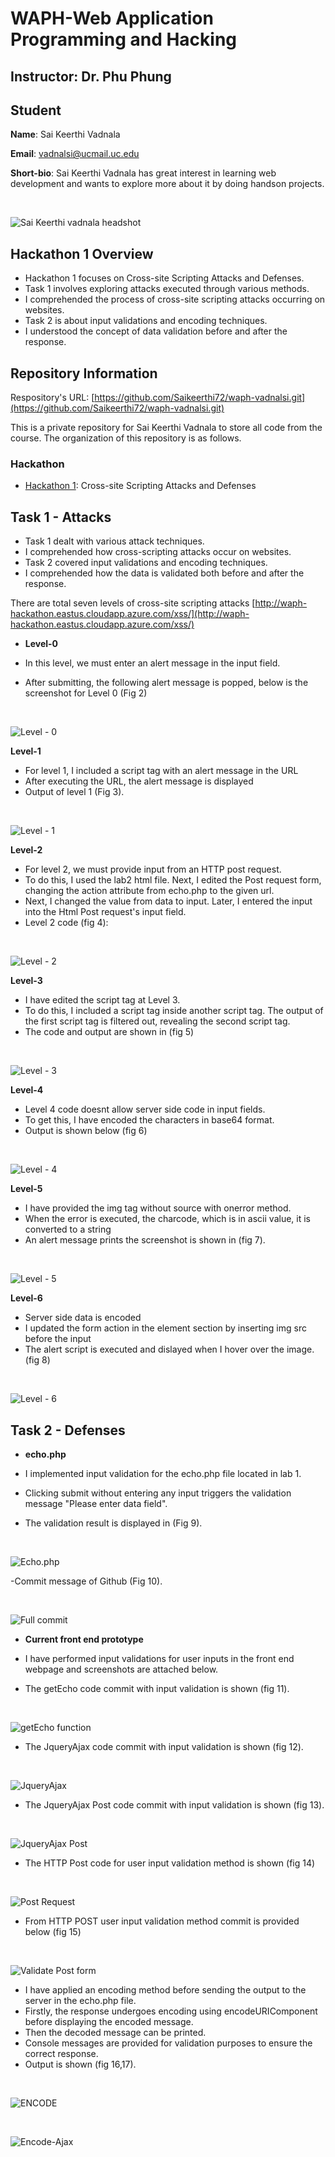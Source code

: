 # WAPH-Web Application Programming and Hacking

## Instructor: Dr. Phu Phung

## Student

**Name**: Sai Keerthi Vadnala

**Email**: vadnalsi@ucmail.uc.edu

**Short-bio**: Sai Keerthi Vadnala has great interest in learning web development and wants to explore more about it by doing handson projects.

<br>

![Sai Keerthi vadnala headshot](headshot1.jpg)


## Hackathon 1 Overview
- Hackathon 1 focuses on Cross-site Scripting Attacks and Defenses.
- Task 1 involves exploring attacks executed through various methods.
- I comprehended the process of cross-site scripting attacks occurring on websites.
- Task 2 is about input validations and encoding techniques.
- I understood the concept of data validation before and after the response.


## Repository Information

Respository's URL: [https://github.com/Saikeerthi72/waph-vadnalsi.git](https://github.com/Saikeerthi72/waph-vadnalsi.git)

This is a private repository for Sai Keerthi Vadnala to store all code from the course. The organization of this repository is as follows.

### Hackathon


  - [Hackathon 1](https://github.com/Saikeerthi72/waph-vadnalsi/tree/main/Hackathon): Cross-site Scripting Attacks and Defenses

## Task 1 - Attacks

- Task 1 dealt with various attack techniques.
- I comprehended how cross-scripting attacks occur on websites.
- Task 2 covered input validations and encoding techniques.
- I comprehended how the data is validated both before and after the response.

There are total seven levels of cross-site scripting attacks
[http://waph-hackathon.eastus.cloudapp.azure.com/xss/](http://waph-hackathon.eastus.cloudapp.azure.com/xss/)

- **Level-0**

- In this level, we must enter an alert message in the input field. 
- After submitting, the following alert message is popped, below is the screenshot for Level 0 (Fig 2) 

<br>

![Level - 0](level0.png) 

**Level-1**

- For level 1, I included a script tag with an alert message in the URL
- After executing the URL, the alert message is displayed
- Output of level 1 (Fig 3).

<br>

![Level - 1](level1.png) 

**Level-2** 

- For level 2, we must provide input from an HTTP post request. 
- To do this, I used the lab2 html file. Next, I edited the Post request form, changing the action attribute from echo.php to the given url.  
- Next, I changed the value from data to input. Later, I entered the input into the Html Post request's input field. 
- Level 2 code (fig 4): 

<br>

![Level - 2](level2.png) 

**Level-3** 

- I have edited the script tag at Level 3. 
- To do this, I included a script tag inside another script tag. The output of the first script tag is filtered out, revealing the second script tag. 
- The code and output are shown in (fig 5) 

<br>

![Level - 3](level3.png) 

**Level-4**

- Level 4 code doesnt allow server side code in input fields. 
- To get this, I have encoded the characters in base64 format. 
- Output is shown below (fig 6)

<br>

![Level - 4](level4.png) 

**Level-5**

- I have provided the img tag without source with onerror method.
- When the error is executed, the charcode, which is in ascii value, it is converted to a string
- An alert message prints the screenshot is shown in (fig 7). 

<br>

![Level - 5](level5.png) 


**Level-6**

- Server side data is encoded
- I updated the form action in the element section by inserting img src before the input
- The alert script is executed and dislayed when I hover over the image. (fig 8)

<br>

![Level - 6](level6.png) 



## Task 2 - Defenses


- **echo.php**

- I implemented input validation for the echo.php file located in lab 1.
- Clicking submit without entering any input triggers the validation message "Please enter data field".
- The validation result is displayed in (Fig 9).

<br>

![Echo.php](T2-echo-php.png) 

-Commit message of Github (Fig 10).


<br>

![Full commit](T2-Commitmsg.png) 


- **Current front end prototype**

- I have performed input validations for user inputs in the front end webpage and screenshots are attached below.
- The getEcho code commit with input validation is shown (fig 11).


<br>

![getEcho function](T2-getecho.png) 


- The JqueryAjax code commit with input validation is shown (fig 12).

<br>

![JqueryAjax](T2-jquery.png) 


- The JqueryAjax Post code commit with input validation is shown (fig 13).

<br>

![JqueryAjax Post](T2-Jquerypost.png) 


- The HTTP Post code for user input validation method is shown (fig 14)

<br>

![Post Request](T2-PostRequest.png)

- From HTTP POST user input validation method commit is provided below (fig 15)

<br>

![Validate Post form](T2-validatepostform.png)

- I have applied an encoding method before sending the output to the server in the echo.php file.
- Firstly, the response undergoes encoding using encodeURIComponent before displaying the encoded message.
- Then the decoded message can be printed.
- Console messages are provided for validation purposes to ensure the correct response.
- Output is shown (fig 16,17).

<br>
 
 ![ENCODE](T2-ENCODE.png)
 

<br>
 
 ![Encode-Ajax](T2-ENcode-jqueryajax.png)
 

